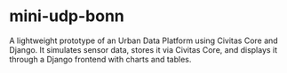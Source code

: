# mini-udp-bonn
A lightweight prototype of an Urban Data Platform using Civitas Core and Django. It simulates sensor data, stores it via Civitas Core, and displays it through a Django frontend with charts and tables.
